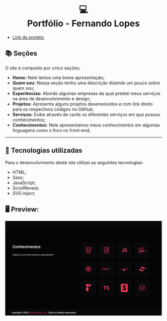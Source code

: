 <h1 align="center">
  💻<br>Portfólio - Fernando Lopes 
</h1>

- [Link do projeto:](https://finandolopes.github.io/-Publicando-Portifolio-Profissional-Github-Pages/)

## 📚 Seções

O site é composto por cinco seções:

- **Home:** Nele temos uma breve apresentação;
- **Quem sou:** Nessa seção tenho uma descrição dizendo um pouco sobre quem sou;
- **Experiências:** Abordo algumas empresas da qual prestei meus serviços na área de desenvolvimento e design;
- **Projetos:** Apresenta alguns projetos desenvolvidos e com link direto para os respectivos códigos no GitHub;
- **Serviços:** Exibe através de cards os diferentes serviços em que possuo conhecimentos;
- **Conhecimentos:** Nele apresentamos meus conhecimentos em algumas linguagens como o foco no front-end;

---

## 💼 Tecnologias utilizadas

Para o desenvolvimento deste site utilizei as seguintes tecnologias:

- HTML;
- Sass;
- JavaScript;
- ScrollReveal;
- SVG Inject;

## 🖥 Preview:


<p align="center">
  <img src="screenshot.png" title="screenshot" alt="screenshot do jogo">
</p>


